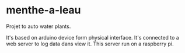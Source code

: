# menthe-a-leau
Projet to auto water plants.

It's based on arduino device form physical interface. It's connected to a web server to log data dans view it. This server run on a raspberry pi.
